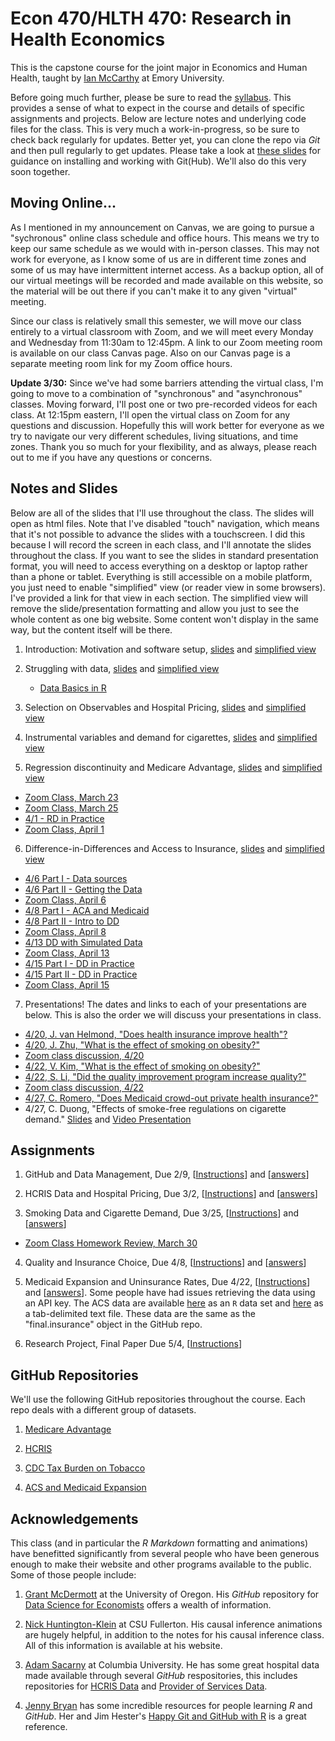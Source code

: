 # Econ 470/HLTH 470: Research in Health Economics

This is the capstone course for the joint major in Economics and Human Health, taught by [Ian McCarthy](http://ianmccarthyecon.com) at Emory University. 

Before going much further, please be sure to read the [syllabus](Syllabus/Econ470-Syllabus.pdf). This provides a sense of what to expect in the course and details of specific assignments and projects. Below are lecture notes and underlying code files for the class. This is very much a work-in-progress, so be sure to check back regularly for updates. Better yet, you can clone the repo via *Git* and then pull regularly to get updates. Please take a look at [these slides](01-Introduction/01-Introduction.html) for guidance on installing and working with Git(Hub). We'll also do this very soon together.


## Moving Online...

As I mentioned in my announcement on Canvas, we are going to pursue a "sychronous" online class schedule and office hours. This means we try to keep our same schedule as we would with in-person classes. This may not work for everyone, as I know some of us are in different time zones and some of us may have intermittent internet access. As a backup option, all of our virtual meetings will be recorded and made available on this website, so the material will be out there if you can't make it to any given "virtual" meeting.

Since our class is relatively small this semester, we will move our class entirely to a virtual classroom with Zoom, and we will meet every Monday and Wednesday from 11:30am to 12:45pm. A link to our Zoom meeting room is available on our class Canvas page. Also on our Canvas page is a separate meeting room link for my Zoom office hours.

**Update 3/30:** Since we've had some barriers attending the virtual class, I'm going to move to a combination of "synchronous" and "asynchronous" classes. Moving forward, I'll post one or two pre-recorded videos for each class. At 12:15pm eastern, I'll open the virtual class on Zoom for any questions and discussion. Hopefully this will work better for everyone as we try to navigate our very different schedules, living situations, and time zones. Thank you so much for your flexibility, and as always, please reach out to me if you have any questions or concerns.


## Notes and Slides
Below are all of the slides that I'll use throughout the class. The slides will open as html files. Note that I've disabled "touch" navigation, which means that it's not possible to advance the slides with a touchscreen. I did this because I will record the screen in each class, and I'll annotate the slides throughout the class. If you want to see the slides in standard presentation format, you will need to access everything on a desktop or laptop rather than a phone or tablet. Everything is still accessible on a mobile platform, you just need to enable "simplified" view (or reader view in some browsers). I've provided a link for that view in each section. The simplified view will remove the slide/presentation formatting and allow you just to see the whole content as one big website. Some content won't display in the same way, but the content itself will be there.

1. Introduction: Motivation and software setup, [slides](01-Introduction/01-slides.html) and [simplified view](01-Introduction/01-simple.html)

2. Struggling with data, [slides](02-DataStruggles/02-slides.html) and [simplified view](02-DataStruggles/02-simple.html)
    + [Data Basics in R](https://drive.google.com/file/d/1GieEVVXCunKwGr4Mle_WSajt6HlGraa4/view)

3. Selection on Observables and Hospital Pricing, [slides](03-Selection-HospitalPricing/03-slides.html) and [simplified view](03-Selection-HospitalPricing/03-simple.html)

4. Instrumental variables and demand for cigarettes, [slides](04-IV-Smoking/04-slides.html) and [simplified view](04-IV-Smoking/04-simple.html)

5. Regression discontinuity and Medicare Advantage, [slides](05-RD-MAQuality/05-slides.html) and [simplified view](05-RD-MAQuality/05-simple.html)
  - [Zoom Class, March 23](https://drive.google.com/file/d/1_lJD1LsEwsbSr5s3iKNkN1oRf4kk1ZsW/view?usp=sharing)
  - [Zoom Class, March 25](https://drive.google.com/file/d/1yEf8BxfY858-boG9nXgiw5B67YQANnc3/view?usp=sharing)
  - [4/1 - RD in Practice](https://drive.google.com/file/d/1ZwJkHCcl9Fr_PV9FdZyKWYsA7hB04jK5/view?usp=sharing)
  - [Zoom Class, April 1](https://drive.google.com/file/d/1eXzHv5vplVl1hjhl-Fgwc_TOg7EM7rcM/view?usp=sharing)

6. Difference-in-Differences and Access to Insurance, [slides](06-DD-ACA/06-slides.html) and [simplified view](06-DD-ACA/06-simple.html)
  - [4/6 Part I - Data sources](https://youtu.be/g_V43x1XOnE)
  - [4/6 Part II - Getting the Data](https://youtu.be/8drT3IqKNts)
  - [Zoom Class, April 6](https://drive.google.com/open?id=1CtQF1mCBRwMex3jQttjQqQCGHkdLUNXC)
  - [4/8 Part I - ACA and Medicaid](https://youtu.be/zJ3T7h0KcaI)
  - [4/8 Part II - Intro to DD](https://youtu.be/3Ah5XMhj_FQ)
  - [Zoom Class, April 8](https://drive.google.com/open?id=1LQzxPfPcUWaTnphTNwzxehr9tzqZlIcr)
  - [4/13 DD with Simulated Data](https://youtu.be/FIJC0Rh12s0)
  - [Zoom Class, April 13](https://drive.google.com/open?id=12Syl8_J8pH57C7_auLQhyTxdXVnjjqzz)  
  - [4/15 Part I - DD in Practice](https://youtu.be/vtpHTQCE15w)
  - [4/15 Part II - DD in Practice](https://youtu.be/JoREkAF0CBk)
  - [Zoom Class, April 15](https://drive.google.com/open?id=1nLIGAsR1mpuMkHsIg1zlCLJ60vNCPukm)

7. Presentations! The dates and links to each of your presentations are below. This is also the order we will discuss your presentations in class.
  - [4/20, J. van Helmond, "Does health insurance improve health"?](https://drive.google.com/open?id=1yJ8J6sEU0Bgz--uccfqMsq7ItkP7l7pn)
  - [4/20, J. Zhu, "What is the effect of smoking on obesity?"](https://drive.google.com/file/d/1OsPmMv5ObIheE3iPCcKX5K4lfYGSH6ai/view?usp=sharing)
  - [Zoom class discussion, 4/20](https://drive.google.com/open?id=1vvtsQ8Qz2_T-iadNlnRu6SVXMTY7FzAb)
  - [4/22, V. Kim, "What is the effect of smoking on obesity?"](https://drive.google.com/open?id=1heQDbczuvoayefIx2bmVXIayDR4LyXYx)
  - [4/22, S. Li, "Did the quality improvement program increase quality?"](https://drive.google.com/file/d/1Zxpsy28FUXfYiGEiY_11fF1GKVhvCmqQ/view?usp=sharing)
  - [Zoom class discussion, 4/22](https://drive.google.com/open?id=199cy_KUoFEInmlcERvsjMtLibHw2vsTF)
  - [4/27, C. Romero, "Does Medicaid crowd-out private health insurance?"](https://drive.google.com/open?id=1rVZcwhG43jWBX8hKOkMZVXThgVNDf9zH)
  - 4/27, C. Duong, "Effects of smoke-free regulations on cigarette demand." [Slides](https://drive.google.com/open?id=1SFVeagCRU8yjC2YX8I9roG8Td-ovTGYG) and [Video Presentation](https://drive.google.com/open?id=1rJZk0mlbe5kX28aoMJFSrtRDHJR0QAco)

## Assignments
1. GitHub and Data Management, Due 2/9, \[[Instructions](assignments/hwk-01.html)\] and \[[answers](assignments/hwk-01-answers.html)\]

2. HCRIS Data and Hospital Pricing, Due 3/2, \[[Instructions](assignments/hwk-02.html)\] and \[[answers](assignments/hwk-02-answers.html)\]

3. Smoking Data and Cigarette Demand, Due 3/25, \[[Instructions](assignments/hwk-03.html)\] and \[[answers](assignments/hwk-03-answers.html)\]
  - [Zoom Class Homework Review, March 30](https://drive.google.com/open?id=1lrxqC-AACSlHyHBywWx5BaO-mkY8rZTa)

4. Quality and Insurance Choice, Due 4/8, \[[Instructions](assignments/hwk-04.html)\] and \[[answers](assignments/hwk-04-answers.html)\]

5. Medicaid Expansion and Uninsurance Rates, Due 4/22, \[[Instructions](assignments/hwk-05.html)\] and \[[answers](assignments/hwk-05-answers.html)\]. Some people have had issues retrieving the data using an API key. The ACS data are available [here](data/insurance.rds) as an `R` data set and [here](data/insurance.txt) as a tab-delimited text file. These data are the same as the "final.insurance" object in the GitHub repo.

6. Research Project, Final Paper Due 5/4, \[[Instructions](assignments/project.html)\]


## GitHub Repositories
We'll use the following GitHub repositories throughout the course. Each repo deals with a different group of datasets.

1. [Medicare Advantage](https://github.com/imccart/Medicare-Advantage)

2. [HCRIS](https://github.com/imccart/HCRIS)

3. [CDC Tax Burden on Tobacco](https://github.com/imccart/CDC-Tobacco)

4. [ACS and Medicaid Expansion](https://github.com/imccart/Insurance-Access)


## Acknowledgements
This class (and in particular the *R Markdown* formatting and animations) have benefitted significantly from several people who have been generous enough to make their website and other programs available to the public. Some of those people include:

1. [Grant McDermott](https://grantmcdermott.com/) at the University of Oregon. His *GitHub* repository for [Data Science for Economists](https://github.com/uo-ec607/lectures) offers a wealth of information.

2. [Nick Huntington-Klein](http://nickchk.com/) at CSU Fullerton. His causal inference animations are hugely helpful, in addition to the notes for his causal inference class. All of this information is available at his website.

3. [Adam Sacarny](http://sacarny.com/) at Columbia University. He has some great hospital data made available through several *GitHub* respositories, this includes repositories for [HCRIS Data](https://github.com/asacarny/hospital-cost-reports) and [Provider of Services Data](https://github.com/asacarny/provider-of-services).

4. [Jenny Bryan](https://jennybryan.org/) has some incredible resources for people learning *R* and *GitHub*. Her and Jim Hester's [Happy Git and GitHub with R](https://happygitwithr.com/) is a great reference.